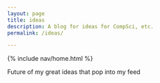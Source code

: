 ```yaml
---
layout: page
title: ideas
description: A blog for ideas for CompSci, etc.
permalink: /ideas/

---
```


{% include nav/home.html %}

Future of my great ideas that pop into my feed

